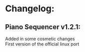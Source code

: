 # Changelog:
## Piano Sequencer v1.2.1:
Added in some cosmetic changes  
First version of the official linux port

